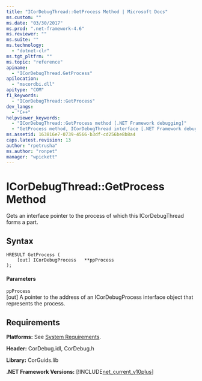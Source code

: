 ```yaml
---
title: "ICorDebugThread::GetProcess Method | Microsoft Docs"
ms.custom: ""
ms.date: "03/30/2017"
ms.prod: ".net-framework-4.6"
ms.reviewer: ""
ms.suite: ""
ms.technology: 
  - "dotnet-clr"
ms.tgt_pltfrm: ""
ms.topic: "reference"
apiname: 
  - "ICorDebugThread.GetProcess"
apilocation: 
  - "mscordbi.dll"
apitype: "COM"
f1_keywords: 
  - "ICorDebugThread::GetProcess"
dev_langs: 
  - "C++"
helpviewer_keywords: 
  - "ICorDebugThread::GetProcess method [.NET Framework debugging]"
  - "GetProcess method, ICorDebugThread interface [.NET Framework debugging]"
ms.assetid: 163816e7-0739-4566-b3df-cd256be8b8a4
caps.latest.revision: 13
author: "rpetrusha"
ms.author: "ronpet"
manager: "wpickett"
---
```

# ICorDebugThread::GetProcess Method
Gets an interface pointer to the process of which this ICorDebugThread forms a part.  
  
## Syntax  
  
```  
HRESULT GetProcess (  
    [out] ICorDebugProcess   **ppProcess  
);  
```  
  
#### Parameters  
 `ppProcess`  
 [out] A pointer to the address of an ICorDebugProcess interface object that represents the process.  
  
## Requirements  
 **Platforms:** See [System Requirements](../../../../docs/framework/getting-started/system-requirements.md).  
  
 **Header:** CorDebug.idl, CorDebug.h  
  
 **Library:** CorGuids.lib  
  
 **.NET Framework Versions:** [!INCLUDE[net_current_v10plus](../../../../includes/net-current-v10plus-md.md)]
